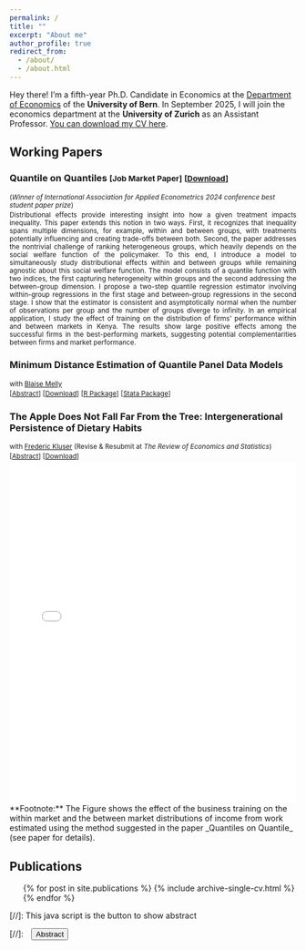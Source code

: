 ```yaml
---
permalink: /
title: ""
excerpt: "About me"
author_profile: true
redirect_from: 
  - /about/
  - /about.html
---
```


Hey there! I’m a fifth-year Ph.D. Candidate in Economics at the <a href="https://www.vwi.unibe.ch/index_eng.html">Department of Economics</a> of the **University of Bern**. In September 2025, I will join the economics department at the **University of Zurich** as an Assistant Professor. <a href="https://martinapons.github.io/files/CV_Martina_Pons.pdf" download>You can download my CV here</a>.


## Working Papers

### Quantile on Quantiles <small>[Job Market Paper]</small> <small>[<a href="/files/QQmodel.pdf" download>Download</a>]</small>

<div style="margin-bottom: 3px" ><small>
(<em>Winner of International Association for Applied Econometrics 2024 conference best student paper prize</em>)
</small></div>

<div style="height: auto; width: auto;text-align: justify; line-height: 1.2" ><small>
Distributional effects provide interesting insight into how a given treatment impacts inequality. This paper extends this notion in two ways. First, it recognizes that inequality spans multiple dimensions, for example, within and between groups, with treatments potentially influencing and creating trade-offs between both. Second, the paper addresses the nontrivial challenge of ranking heterogeneous groups, which heavily depends on the social welfare function of the policymaker. 
To this end, I introduce a model to simultaneously study distributional effects within and between groups while remaining agnostic about this social welfare function. The model consists of a quantile function with two indices, the first capturing heterogeneity within groups and the second addressing the between-group dimension. 
I propose a two-step quantile regression estimator involving within-group regressions in the first stage and between-group regressions in the second stage. 
I show that the estimator is consistent and asymptotically normal when the number of observations per group and the number of groups diverge to infinity. In an empirical application, I study the effect of training on the distribution of firms' performance within and between markets in Kenya. The results show large positive effects among the successful firms in the best-performing markets, suggesting potential complementarities between firms and market performance.
</small></div>


### Minimum Distance Estimation of Quantile Panel Data Models
<div style="margin-bottom: 3px">
<small>with <a href="https://sites.google.com/site/blaisemelly/">Blaise Melly</a></small>
</div>  
<div style="margin-bottom: 3px">
  <small>
    [<a href="#/" onclick="visib('md')">Abstract</a>] 
    [<a href="/files/MD.pdf" download>Download</a>]
    [<a href="https://github.com/martinapons/mdqr">R Package</a>] 
    [<a href="https://github.com/bmelly/Stata" download>Stata Package</a>]
  </small>
</div>
<div id="md" style="display: none; height: auto; width: auto;text-align: justify; line-height: 1.2" ><small>
We propose a minimum distance estimation approach for quantile panel data models where unit effects may be correlated with covariates. This computationally efficient method involves two stages: first, computing quantile regression within each unit, then applying GMM to the first-stage fitted values. Our estimators are applicable to (i) classical panel data, tracking units over time, and (ii) grouped data, where individual-level data are available, but treatment varies at the group level. Depending on the exogeneity assumptions, this approach provides quantile analogs of classic panel data estimators, including fixed effects, random effects, between, and Hausman-Taylor estimators. In addition, our method offers improved precision for grouped (instrumental) quantile regression compared to existing estimators. We establish asymptotic properties as both the number of units and observations per unit jointly diverge to infinity. Additionally, we introduce an inference procedure that automatically adapts to potentially unknown convergence rates of the estimators. Monte Carlo simulations demonstrate that our estimator and inference procedure perform well in finite samples, even when the number of observations per unit is moderate. In an empirical application, we examine the impact of the food stamp program on birth weights. Our findings reveal that the program's introduction increased birth weights predominantly at the lower end of the distribution, demonstrating our method's ability to capture heterogeneous effects across the outcome distribution.
</small>
</div>

### The Apple Does Not Fall Far From the Tree: Intergenerational Persistence of Dietary Habits 
<div style="margin-bottom: 3px">
  <small>with <a href="https://frederickluser.github.io/">Frederic Kluser</a> (Revise & Resubmit at <em>The Review of Economics and Statistics</em>)</small>
</div>
<div style="margin-bottom: 3px">
<small>[<a href="#/" onclick="visib('diet')">Abstract</a>] [<a href="https://frederickluser.github.io/files/Intergenerational_Diet.pdf" download>Download</a>]</small>
</div>
<div id="diet" style="display: none; height: auto; width: auto;text-align: justify; line-height: 1.2" ><small>
Inadequate diets harm individual health, generate substantial healthcare costs, and reduce labor market income. Yet, the determinants of unhealthy eating remain poorly understood. This paper provides novel evidence on the intergenerational transmission of dietary choices from parents to children by exploiting unique grocery transaction records matched with administrative data. We document a strong intergenerational persistence of diet that exceeds income transmission across all measures we consider. At the same time, substantial heterogeneities in the persistence of diet indicate that the socioeconomic background and location of children may be crucial to fostering beneficial eating habits and breaking unhealthy ones. We discuss potential mechanisms and show in a counterfactual analysis that only 10% of the intergenerational persistence in diet can be explained by the transmission of income and education. In line with these results, we introduce a habit formation model and argue that the formation of dietary habits during childhood and their slow alteration are key drivers of our findings.
</small><br><br/>
</div>

<iframe src="../files/income_3d.html" width="100%" height="600px" frameborder="0"></iframe>
**Footnote:** The Figure shows the effect of the business training on the within market and the between market distributions of income from work estimated using the method suggested in the paper _Quantiles on Quantile_ (see paper for details).

## Publications
<ul>{% for post in site.publications %}
    {% include archive-single-cv.html %}
  {% endfor %}</ul>


[//]: This java script is the button to show abstract
<script>
 function visib(id) {
  var x = document.getElementById(id);
  if (x.style.display === "block") {
    x.style.display = "none";
  } else {
    x.style.display = "block";
  }
}
</script>

[//]:&emsp;<button onclick="visib('polariz')" class="btn btn--inverse btn--small">Abstract</button>

